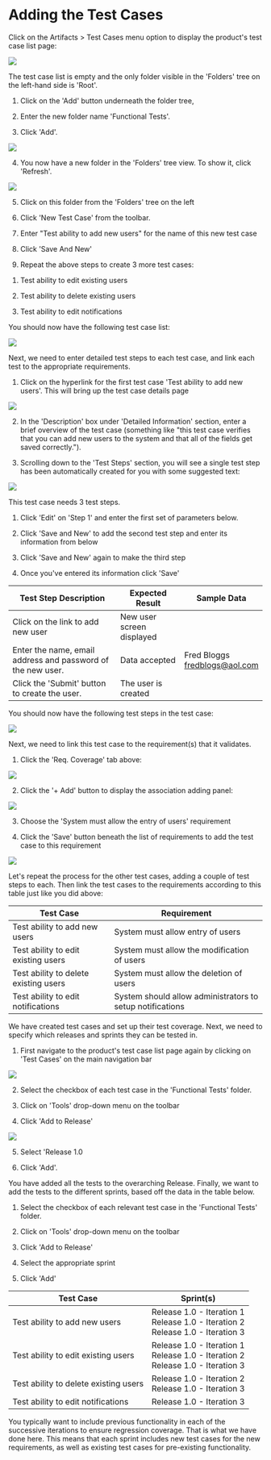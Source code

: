 # Adding the Test Cases

Click on the Artifacts \> Test Cases menu option to display the
product's test case list page:

![](img/Adding_the_Test_Cases_24.png)




The test case list is empty and the only folder visible in the 'Folders'
tree on the left-hand side is 'Root'.

1.  Click on the 'Add' button underneath the folder tree,

2.  Enter the new folder name 'Functional Tests'.

3.  Click 'Add'.

![](img/Adding_the_Test_Cases_25.png)




4.  You now have a new folder in the 'Folders' tree view. To show it,
click 'Refresh'.

![](img/Adding_the_Test_Cases_26.png)




5.  Click on this folder from the 'Folders' tree on the left

6.  Click 'New Test Case' from the toolbar.

7.  Enter "Test ability to add new users" for the name of this new test
case

8.  Click 'Save And New'

9.  Repeat the above steps to create 3 more test cases:

<!-- -->

1.  Test ability to edit existing users

2.  Test ability to delete existing users

3.  Test ability to edit notifications

You should now have the following test case list:

![](img/Adding_the_Test_Cases_27.png)




Next, we need to enter detailed test steps to each test case, and link
each test to the appropriate requirements.

1.  Click on the hyperlink for the first test case 'Test ability to add
new users'. This will bring up the test case details page

![](img/Adding_the_Test_Cases_28.png)




2.  In the 'Description' box under 'Detailed Information' section, enter
a brief overview of the test case (something like "this test case
verifies that you can add new users to the system and that all of
the fields get saved correctly.").

3.  Scrolling down to the 'Test Steps' section, you will see a single
test step has been automatically created for you with some suggested
text:

![](img/Adding_the_Test_Cases_29.png)




This test case needs 3 test steps.

1.  Click 'Edit' on 'Step 1' and enter the first set of parameters
below.

2.  Click 'Save and New' to add the second test step and enter its
information from below

3.  Click 'Save and New' again to make the third step

4.  Once you've entered its information click 'Save'

| **Test Step Description**      |                               **Expected Result**      |   **Sample Data** |
| ----------- | -------------------- | ------------------ |
Click on the link to add new user      |                       New user screen displayed   | |
Enter the name, email address and password of the new user. |  Data accepted    |           Fred Bloggs<br><fredblogs@aol.com> |
Click the 'Submit' button to create the user.     |            The user is created     |   | 

You should now have the following test steps in the test case:

![](img/Adding_the_Test_Cases_30.png)




Next, we need to link this test case to the requirement(s) that it
validates.

1.  Click the 'Req. Coverage' tab above:

![](img/Adding_the_Test_Cases_31.png)




2.  Click the '+ Add' button to display the association adding panel:

![](img/Adding_the_Test_Cases_32.png)




3.  Choose the 'System must allow the entry of users' requirement

4.  Click the 'Save' button beneath the list of requirements to add the
test case to this requirement

![](img/Adding_the_Test_Cases_33.png)




Let's repeat the process for the other test cases, adding a couple of
test steps to each. Then link the test cases to the requirements
according to this table just like you did above:

| **Test Case**                         |   **Requirement** |
| ------------- | ----------- |
| Test ability to add new users         |   System must allow entry of users |
| Test ability to edit existing users   |   System must allow the modification of users |
| Test ability to delete existing users |   System must allow the deletion of users |
| Test ability to edit notifications    |   System should allow administrators to setup notifications |

We have created test cases and set up their test coverage. Next, we need
to specify which releases and sprints they can be tested in.

1.  First navigate to the product's test case list page again by
clicking on 'Test Cases' on the main navigation bar

![](img/Adding_the_Test_Cases_34.png)




2.  Select the checkbox of each test case in the 'Functional Tests'
folder.

3.  Click on 'Tools' drop-down menu on the toolbar

4.  Click 'Add to Release'

![](img/Adding_the_Test_Cases_35.png)




5.  Select 'Release 1.0

6.  Click 'Add'.

You have added all the tests to the overarching Release. Finally, we
want to add the tests to the different sprints, based off the data in
the table below.

1.  Select the checkbox of each relevant test case in the 'Functional
Tests' folder.

2.  Click on 'Tools' drop-down menu on the toolbar

3.  Click 'Add to Release'

4.  Select the appropriate sprint

5.  Click 'Add'

| **Test Case**             |              **Sprint(s)** |
| -------------- | ------------------ |
| Test ability to add new users      |     Release 1.0 - Iteration 1 <br> Release 1.0 - Iteration 2 <br> Release 1.0 - Iteration 3 |
| Test ability to edit existing users  |   Release 1.0 - Iteration 1 <br> Release 1.0 - Iteration 2 <br> Release 1.0 - Iteration 3 |
| Test ability to delete existing users  | Release 1.0 - Iteration 2 <br> Release 1.0 - Iteration 3 |
| Test ability to edit notifications   |   Release 1.0 - Iteration 3 |

You typically want to include previous functionality in each of the
successive iterations to ensure regression coverage. That is what we
have done here. This means that each sprint includes new test cases for
the new requirements, as well as existing test cases for pre-existing
functionality.

